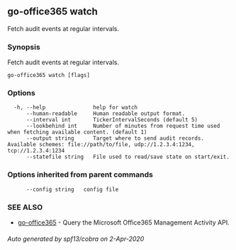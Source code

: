 ## go-office365 watch

Fetch audit events at regular intervals.

### Synopsis

Fetch audit events at regular intervals.

```
go-office365 watch [flags]
```

### Options

```
  -h, --help               help for watch
      --human-readable     Human readable output format.
      --interval int       TickerIntervalSeconds (default 5)
      --lookbehind int     Number of minutes from request time used when fetching available content. (default 1)
      --output string      Target where to send audit records. Available schemes: file://path/to/file, udp://1.2.3.4:1234, tcp://1.2.3.4:1234
      --statefile string   File used to read/save state on start/exit.
```

### Options inherited from parent commands

```
      --config string   config file
```

### SEE ALSO

* [go-office365](go-office365.md)	 - Query the Microsoft Office365 Management Activity API.

###### Auto generated by spf13/cobra on 2-Apr-2020
